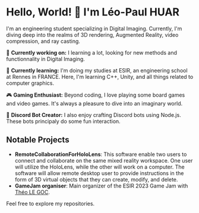 # Hello, World! 👋 I'm Léo-Paul HUAR

I'm an engineering student specializing in Digital Imaging. Currently, I'm diving deep into the realms of 3D rendering, Augmented Reality, video compression, and ray casting.

🔭 **Currently working on:** I learning a lot, looking for new methods and functionnality in Digital Imaging. 

🌱 **Currently learning:** I'm doing my studies at ESIR, an engineering school at Rennes in FRANCE. Here, I'm learning C++, Unity, and all things related to computer graphics.

🎮 **Gaming Enthusiast:** Beyond coding, I love playing some board games and video games. It's always a pleasure to dive into an imaginary world.

🤖 **Discord Bot Creator:** I also enjoy crafting Discord bots using Node.js. These bots principaly do some fun interaction.

## Notable Projects

- **RemoteCollaborationForHoloLens**: This software enable two users to connect and collaborate on the same mixed reality workspace. One user will utilize the HoloLens, while the other will work on a computer. The software will allow remote desktop user to provide instructions in the form of 3D virtual objects that they can create, modify, and delete.
- **GameJam organiser**: Main organizer of the ESIR 2023 Game Jam with [Théo LE GOC](https://github.com/tlegoc).

Feel free to explore my repositories.
